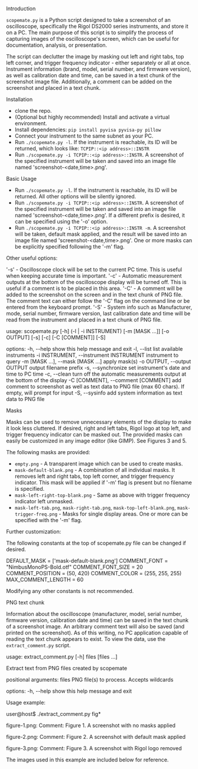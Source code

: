 Introduction

`scopemate.py` is a Python script designed to take a screenshot of an oscilloscope, specifically the Rigol DS2000 series instruments, and store it on a PC. The main purpose of this script is to simplify the process of capturing images of the oscilloscope's screen, which can be useful for documentation, analysis, or presentation.

The script can declutter the image by masking out left and right tabs, top left corner, and trigger frequency indicator - either separately or all at once. Instrument information (brand, model, serial number, and firmware version), as well as calibration date and time, can be saved in a text chunk of the screenshot image file. Additionally, a comment can be added on the screenshot and placed in a text chunk. 

Installation

* clone the repo.
* (Optional but highly recommended) Install and activate a virtual environment.
* Install dependencies: `pip install pyvisa pyvisa-py pillow`
* Connect your instrument to the same subnet as your PC.
* Run `./scopemate.py -l`. If the instrument is reachable, its ID will be returned, which looks like: `TCPIP::<ip address>::INSTR`
* Run `./scopemate.py -i TCPIP::<ip address>::INSTR`. A screenshot of the specified instrument will be taken and saved into an image file named 'screenshot-<date,time>.png'.

Basic Usage

* Run `./scopemate.py -l`. If the instrument is reachable, its ID will be returned. All other options will be silently ignored.
* Run `./scopemate.py -i TCPIP::<ip address>::INSTR`. A screenshot of the specified instrument will be taken and saved into an image file named 'screenshot-<date,time>.png'. If a different prefix is desired, it can be specified using the '-o' option.
* Run `./scopemate.py -i TCPIP::<ip address>::INSTR -m`. A screenshot will be taken, default mask applied, and the result will be saved into an image file named 'screenshot-<date,time>.png'. One or more masks can be explicitly specified following the '-m' flag.

Other useful options:

'-s' - Oscilloscope clock will be set to the current PC time. This is useful when keeping accurate time is important.
'-c' - Automatic measurement outputs at the bottom of the oscilloscope display will be turned off. This is useful if a comment is to be placed in this area.
'-C' - A comment will be added to the screenshot on the screen and in the text chunk of PNG file. The comment text can either follow the '-C' flag on the command line or be entered from the keyboard prompt.
'-S' - System info such as Manufacturer, mode, serial number, firmware version, last calibration date and time will be read from the instrument and placed in a text chunk of PNG file.

usage: scopemate.py [-h] (-l | -i INSTRUMENT) [-m [MASK ...]] [-o OUTPUT] [-s] [-c] [-C [COMMENT]] [-S]

options:
  -h, --help            show this help message and exit
  -l, --list            list available instruments
  -i INSTRUMENT, --instrument INSTRUMENT
                        instrument to query
  -m [MASK ...], --mask [MASK ...]
                        apply mask(s)
  -o OUTPUT, --output OUTPUT
                        output filename prefix
  -s, --synchronize     set instrument's date and time to PC time
  -c, --clean           turn off the automatic measurements output at the bottom of the display
  -C [COMMENT], --comment [COMMENT]
                        add comment to screenshot as well as text data to PNG file (max 60 chars). If empty, will prompt for input
  -S, --sysinfo         add system information as text data to PNG file

Masks

Masks can be used to remove unnecessary elements of the display to make it look less cluttered. If desired, right and left tabs, Rigol logo at top left, and trigger frequency indicator can be masked out. The provided masks can easily be customized in any image editor (like GIMP). See Figures 3 and 5.

The following masks are provided:

* `empty.png` - A transparent image which can be used to create masks.
* `mask-default-blank.png` - A combination of all individual masks. It removes left and right tabs, top left corner, and trigger frequency indicator. This mask will be applied if '-m' flag is present but no filename is specified.
* `mask-left-right-top-blank.png` - Same as above with trigger frequency indicator left unmasked.
* `mask-left-tab.png`, `mask-right-tab.png`, `mask-top-left-blank.png`, `mask-trigger-freq.png` - Masks for single display areas. One or more can be specified with the '-m' flag.

Further customization:

The following constants at the top of scopemate.py file can be changed if desired.

DEFAULT_MASK = ['mask-default-blank.png']
COMMENT_FONT = "NimbusMonoPS-Bold.otf"
COMMENT_FONT_SIZE = 20
COMMENT_POSITION = (50, 420)
COMMENT_COLOR = (255, 255, 255)
MAX_COMMENT_LENGTH = 60

Modifying any other constants is not recommended.

PNG text chunk

Information about the oscilloscope (manufacturer, model, serial number, firmware version, calibration date and time) can be saved in the text chunk of a screenshot image. An arbitrary comment text will also be saved (and printed on the screenshot). As of this writing, no PC application capable of reading the text chunk appears to exist. To view the data, use the `extract_comment.py` script.

usage: extract_comment.py [-h] files [files ...]

Extract text from PNG files created by scopemate

positional arguments:
  files       PNG file(s) to process. Accepts wildcards

options:
  -h, --help  show this help message and exit

Usage example:

user@host$ ./extract_comment.py fig*

figure-1.png:
Comment: Figure 1. A screenshot with no masks applied

figure-2.png:
Comment: Figure 2. A screenshot with default mask applied

figure-3.png:
Comment: Figure 3. A screenshot with Rigol logo removed

The images used in this example are included below for reference.